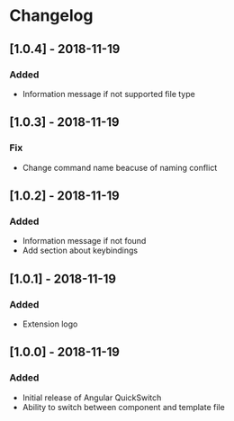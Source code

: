 # Changelog

## [1.0.4] - 2018-11-19
### Added
- Information message if not supported file type

## [1.0.3] - 2018-11-19
### Fix
- Change command name beacuse of naming conflict

## [1.0.2] - 2018-11-19
### Added
- Information message if not found
- Add section about keybindings

## [1.0.1] - 2018-11-19
### Added
- Extension logo

## [1.0.0] - 2018-11-19
### Added
- Initial release of Angular QuickSwitch
- Ability to switch between component and template file
